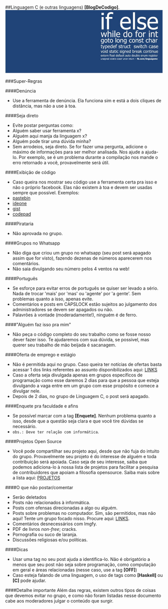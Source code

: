 ##Linguagem C (e outras linguagens) **[BlogDeCodigo]**.
![Capa do grupo no facebook](Imagens/Capa.jpg)

###Super-Regras

####Denúncia
- Use a ferramenta de denúncia. Ela funciona sim e está a dois cliques de distância, mas não a use à toa.

####Seja direto
- Evite postar perguntas como:
 - Alguém saber usar ferramenta x?
 - Alguém aqui manja da linguagem x?
 - Alguém pode tirar uma dúvida minha?
- Sem arrodeios, seja direto. Se for fazer uma pergunta, adicione o máximo de informações para ser melhor analisada. Nos ajude a ajuda-lo. Por exemplo, se é um problema durante a compilação nos mande o erro retornado a você, provavelmente será útil.

####Exibição de código
- Caso queira nos mostrar seu código use a ferramenta certa pra isso e não o próprio facebook. Elas não existem à toa e devem ser usadas sempre que possível. Exemplos:
 - [pastebin](http://pastebin.com/)
 - [ideone](https://ideone.com/)
 - [gist](https://gist.github.com/)
 - [codepad](https://http://codepad.org/)

####Pirataria
- Não aprovada no grupo.

####Grupos no Whatsapp
- Não diga que criou um grupo no whatsapp (seu post será apagado assim que for visto), fazendo dezenas de números aparecerem nos comentários.
- Não saia divulgando seu número pelos 4 ventos na web!

####Português
- Se esforçe para evitar erros de português se quiser ser levado a sério. Nada de trocar 'mais' por 'mas' ou 'agente' por 'a gente'. Sem problemas quanto a isso, apenas evite.
- Comentários e posts em CAPSLOCK estão sujeitos ao julgamento dos administradores se devem ser apagados ou não.
- Palavrões à vontade (moderadamente!), ninguém é de ferro.

####"Alguém faz isso pra mim"
- Não peça o código completo do seu trabalho como se fosse nosso dever fazer isso. Te ajudaremos com sua dúvida, se possível, mas querer seu trabalho de mão beijada é sacanagem.

####Oferta de emprego e estágio
- Não é permitida aqui no grupo. Caso queira ter notícias de ofertas basta acessar 1 dos links referentes ao assunto disponibilizados aqui: [LINKS](LINKS.md)
- Caso a oferta seja divulgada apenas em grupos específicos de programação como esse daremos 2 dias para que a pessoa que esteja divulgando a vaga entre em um grupo com esse propósito e comece a divulgar nele.
- Depois de 2 dias, no grupo de Linguagem C, o post será apagado.

####Enquete pra faculdade e afins
- Se possível marcar com a tag **[Enquete]**. Nenhum problema quanto a isso, desde que a questão seja clara e que você tire dúvidas se necessário.
- ```obs.: Deve ter relação com informática```.

####Projetos Open Source
- Você pode compartilhar seu projeto aqui, desde que não fuja do intuito do grupo. Provavelmente seu projeto é do interesse de alguém e toda contribuição será apoiada. Caso seja de seu interesse, saiba que podemos adiciona-lo à nossa lista de projetos para facilitar a pesquisa de contribuidores que apoiam a filosofia opensource. Saiba mais sobre a lista aqui: [PROJETOS](PROJETOS.md)

####O que não postar/comentar
- Serão deletados
 - Posts não relacionados à informática.
 - Posts com ofensas direcionadas a algo ou alguém.
 - Posts sobre problemas no computador. Sim, são permitidos, mas não aqui! Tente um grupo focado nisso. Procure aqui: [LINKS](LINKS.md).
 - Comentários desnecessários com lmgfy.
 - PDF de livros _non-free_; cracks.
 - Pornografia ou suco de laranja.
 - Discussões religiosas e/ou políticas.

####Dicas
- Usar uma tag no seu post ajuda a identifica-lo. Não é obrigatório a menos que seu post não seja sobre programação, como computação em geral e áreas relacionadas (nesse caso, use a tag **[OFF]**)
- Caso esteja falando de uma linguagem, o uso de tags como **[Haskell]** ou **[C]** pode ajudar.

####Detalhe importante
Além das regras, existem outros tipos de coisas que devemos evitar no grupo, e como não foram listadas nesse documento cabe aos moderadores julgar o conteúdo que surgir.